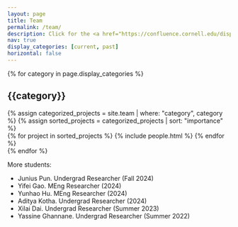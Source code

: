 ```yaml
---
layout: page
title: Team
permalink: /team/
description: Click for the <a href="https://confluence.cornell.edu/display/abdelfattah">internal group wiki</a>.
nav: true
display_categories: [current, past]
horizontal: false
---
```

<div class="projects">
  <!-- Display categorized projects -->
    {% for category in page.display_categories %}
      <h2 class="category">{{category}}</h2>
      {% assign categorized_projects = site.team | where: "category", category %}
      {% assign sorted_projects = categorized_projects | sort: "importance" %}
      <!-- Generate cards for each project -->
      <div class="grid">
        {% for project in sorted_projects %}
          {% include people.html %}
        {% endfor %}
      </div>
    {% endfor %}
</div>

More students:
- Junius Pun. Undergrad Researcher (Fall 2024)
- Yifei Gao. MEng Researcher (2024)
- Yunhao Hu. MEng Researcher (2024)
- Aditya Kotha. Undergrad Researcher (2024)
- Xilai Dai. Undergrad Researcher (Summer 2023)
- Yassine Ghannane. Undergrad Researcher (Summer 2022)
